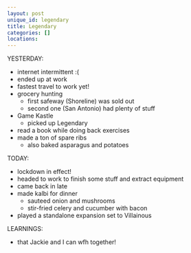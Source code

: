 ```yaml
---
layout: post
unique_id: legendary
title: Legendary
categories: []
locations: 
---
```


YESTERDAY:
* internet intermittent :(
* ended up at work
* fastest travel to work yet!
* grocery hunting
  * first safeway (Shoreline) was sold out
  * second one (San Antonio) had plenty of stuff
* Game Kastle
  * picked up Legendary
* read a book while doing back exercises
* made a ton of spare ribs
  * also baked asparagus and potatoes

TODAY:
* lockdown in effect!
* headed to work to finish some stuff and extract equipment
* came back in late
* made kalbi for dinner
  * sauteed onion and mushrooms
  * stir-fried celery and cucumber with bacon
* played a standalone expansion set to Villainous

LEARNINGS:
* that Jackie and I can wfh together!
